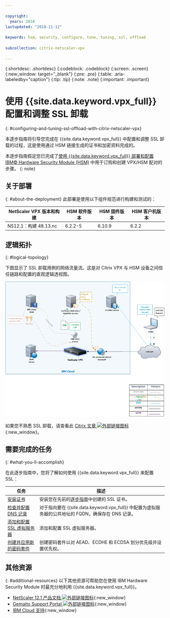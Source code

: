 ```yaml
---

copyright:
  years: 2018
lastupdated: "2018-11-12"

keywords: hsm, security, configure, tune, tuning, ssl, offload

subcollection: citrix-netscaler-vpx

---
```


{:shortdesc: .shortdesc}
{:codeblock: .codeblock}
{:screen: .screen}
{:new_window: target="_blank"}
{:pre: .pre}
{:table: .aria-labeledby="caption"}
{:tip: .tip}
{:note: .note}
{:important: .important}

# 使用 {{site.data.keyword.vpx_full}} 配置和调整 SSL 卸载
{: #configuring-and-tuning-ssl-offload-with-citrix-netscaler-vpx}

本逐步指南将引导您完成在 {{site.data.keyword.vpx_full}} 中配置和调整 SSL 卸载的过程，这是使用通过 HSM 链接生成的证书和加密资料完成的。

本逐步指南假定您已完成了[使用 {{site.data.keyword.vpx_full}} 部署和配置 IBM© Hardware Security Module (HSM)](/docs/infrastructure/citrix-netscaler-vpx?topic=citrix-netscaler-vpx-deploying-and-configuring-the-ibm-hardware-security-module-hsm-with-citrix-netscaler-vpx) 中用于订购和创建 VPX/HSM 配对的步骤。
{: note}

## 关于部署
{: #about-the-deployment}
此部署是使用以下组件规范进行构建和测试的：

|NetScaler VPX 版本和构建|HSM 软件版本|HSM 固件版本|HSM 客户机版本|
| ------------- | ------------- | ------------- | ------------- |
|NS12.1：构建 48.13.nc|6.2.2-5|6.10.9|6.2.2|


## 逻辑拓扑
{: #logical-topology}

下图显示了 SSL 卸载用例的网络流量流。这是对 Citrix VPX 与 HSM 设备之间信任链路和配置的直观逻辑透视图。

<img src="images/network-flows-logical-topology.jpg" alt="图样" style="width: 700px;"/>

如果您不熟悉 SSL 卸载，请查看此 [Citrix 文章 ![外部链接图标](../../icons/launch-glyph.svg "外部链接图标")](https://docs.citrix.com/en-us/netscaler/12-1/ssl.html){:new_window}。

## 需要完成的任务
{: #what-you-ll-accomplish}

在此逐步指南中，您将了解如何使用 {{site.data.keyword.vpx_full}} 来配置 SSL：

任务|描述
------------- | -------------
[安装证书](/docs/infrastructure/citrix-netscaler-vpx?topic=citrix-netscaler-vpx-install-your-ssl-certificate)|安装您在先前的[逐步指南](/docs/infrastructure/citrix-netscaler-vpx?topic=citrix-netscaler-vpx-deploying-and-configuring-the-ibm-hardware-security-module-hsm-with-citrix-netscaler-vpx)中创建的 SSL 证书。
[检查并配置 DNS 记录](/docs/infrastructure/citrix-netscaler-vpx?topic=citrix-netscaler-vpx-check-and-configure-the-dns-record)|对于指向要在 {{site.data.keyword.vpx_full}} 中配置为虚拟服务器的公共地址的 FQDN，确保存在 DNS 记录。
[添加和配置 SSL 虚拟服务器](/docs/infrastructure/citrix-netscaler-vpx?topic=citrix-netscaler-vpx-add-and-configure-the-ssl-virtual-server)|添加和配置 SSL 虚拟服务器。
[创建并应用新的密码套件](/docs/infrastructure/citrix-netscaler-vpx?topic=citrix-netscaler-vpx-create-and-apply-a-new-cipher-suite)|创建密码套件以对 AEAD、ECDHE 和 ECDSA 划分优先级并设置优先权。

## 其他资源
{: #additional-resources}
以下其他资源可帮助您在使用 IBM Hardware Security Module 时最充分地利用 {{site.data.keyword.vpx_full}}。

* [NetScaler 12.1 产品文档 ![外部链接图标](../../icons/launch-glyph.svg "外部链接图标")](https://docs.citrix.com/en-us/netscaler/12-1/){:new_window}
* [Gemalto Support Portal ![外部链接图标](../../icons/launch-glyph.svg "外部链接图标")](https://supportportal.gemalto.com/csm?id=csm_index){:new_window}
* [IBM Cloud 支持](/docs/get-support?topic=get-support-using-avatar){:new_window}
